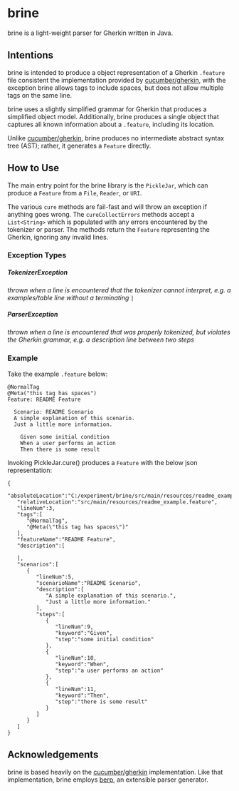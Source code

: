 # brine

brine is a light-weight parser for Gherkin written in Java.

## Intentions

brine is intended to produce a object representation of a Gherkin `.feature` file consistent
the implementation provided by [cucumber/gherkin](https://github.com/cucumber/gherkin), with the exception
brine allows tags to include spaces, but does not allow multiple tags on the same line.

brine uses a slightly simplified grammar for Gherkin that produces a simplified object model. Additionally,
brine produces a single object that captures all known information about a `.feature`, including
its location.

Unlike [cucumber/gherkin](https://github.com/cucumber/gherkin), brine produces no intermediate
abstract syntax tree (AST); rather, it generates a `Feature` directly.  

## How to Use

The main entry point for the brine library is the `PickleJar`, which can produce a `Feature` 
from a `File`, `Reader`, or `URI`.

The various `cure` methods are fail-fast and will throw an exception if anything goes wrong. 
The `cureCollectErrors` methods accept a `List<String>` which is populated with any errors 
encountered by the tokenizer or parser. The methods return the `Feature` representing the
Gherkin, ignoring any invalid lines.

### Exception Types

##### TokenizerException
*thrown when a line is encountered that the tokenizer cannot interpret, 
e.g. a examples/table line without a terminating `|`*

##### ParserException
*thrown when a line is encountered that was properly tokenized, 
but violates the Gherkin grammar, e.g. a description line between two steps*

### Example
Take the example `.feature` below:

```
@NormalTag
@Meta("this tag has spaces")
Feature: README Feature
 
  Scenario: README Scenario
  A simple explanation of this scenario.
  Just a little more information.
 
    Given some initial condition
    When a user performs an action
    Then there is some result
```


Invoking PickleJar.cure() produces a `Feature` with the below json representation:

```
{
   "absoluteLocation":"C:/experiment/brine/src/main/resources/readme_example.feature",
   "relativeLocation":"src/main/resources/readme_example.feature",
   "lineNum":3,
   "tags":[
      "@NormalTag",
      "@Meta(\"this tag has spaces\")"
   ],
   "featureName":"README Feature",
   "description":[

   ],
   "scenarios":[
      {
         "lineNum":5,
         "scenarioName":"README Scenario",
         "description":[
            "A simple explanation of this scenario.",
            "Just a little more information."
         ],
         "steps":[
            {
               "lineNum":9,
               "keyword":"Given",
               "step":"some initial condition"
            },
            {
               "lineNum":10,
               "keyword":"When",
               "step":"a user performs an action"
            },
            {
               "lineNum":11,
               "keyword":"Then",
               "step":"there is some result"
            }
         ]
      }
   ]
}
```

## Acknowledgements
brine is based heavily on the [cucumber/gherkin](https://github.com/cucumber/gherkin) implementation.
Like that implementation, brine employs [berp](https://github.com/gasparnagy/berp), an extensible parser
generator. 